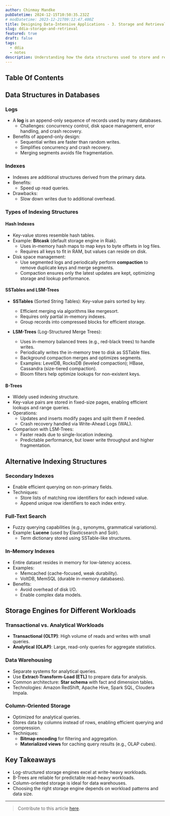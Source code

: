 ```yaml
---
author: Chinmay Mandke
pubDatetime: 2024-12-15T10:50:35.232Z
# modDatetime: 2023-12-21T09:12:47.400Z
title: Designing Data-Intensive Applications - 3. Storage and Retrieval
slug: ddia-storage-and-retrieval
featured: true
draft: false
tags:
  - ddia
  - notes
description: Understanding how the data structures used to store and retrieve data in data-intensive applications.
---
```


## Table Of Contents

## Data Structures in Databases

### Logs

- A **log** is an append-only sequence of records used by many databases.
  - Challenges: concurrency control, disk space management, error handling, and crash recovery.
- Benefits of append-only design:
  - Sequential writes are faster than random writes.
  - Simplifies concurrency and crash recovery.
  - Merging segments avoids file fragmentation.

### Indexes

- Indexes are additional structures derived from the primary data.
- Benefits:
  - Speed up read queries.
- Drawbacks:
  - Slow down writes due to additional overhead.

### Types of Indexing Structures

#### Hash Indexes

- Key-value stores resemble hash tables.
- Example: **Bitcask** (default storage engine in Riak).
  - Uses in-memory hash maps to map keys to byte offsets in log files.
  - Requires all keys to fit in RAM, but values can reside on disk.
- Disk space management:
  - Use segmented logs and periodically perform **compaction** to remove duplicate keys and merge segments.
  - Compaction ensures only the latest updates are kept, optimizing storage and lookup performance.

#### SSTables and LSM-Trees

- **SSTables** (Sorted String Tables): Key-value pairs sorted by key.
  - Efficient merging via algorithms like mergesort.
  - Requires only partial in-memory indexes.
  - Group records into compressed blocks for efficient storage.

- **LSM-Trees** (Log-Structured Merge Trees):
  - Uses in-memory balanced trees (e.g., red-black trees) to handle writes.
  - Periodically writes the in-memory tree to disk as SSTable files.
  - Background compaction merges and optimizes segments.
  - Examples: LevelDB, RocksDB (leveled compaction); HBase, Cassandra (size-tiered compaction).
  - Bloom filters help optimize lookups for non-existent keys.

#### B-Trees

- Widely used indexing structure.
- Key-value pairs are stored in fixed-size pages, enabling efficient lookups and range queries.
- Operations:
  - Updates and inserts modify pages and split them if needed.
  - Crash recovery handled via Write-Ahead Logs (WAL).
- Comparison with LSM-Trees:
  - Faster reads due to single-location indexing.
  - Predictable performance, but lower write throughput and higher fragmentation.

## Alternative Indexing Structures

### Secondary Indexes

- Enable efficient querying on non-primary fields.
- Techniques:
  - Store lists of matching row identifiers for each indexed value.
  - Append unique row identifiers to each index entry.

### Full-Text Search

- Fuzzy querying capabilities (e.g., synonyms, grammatical variations).
- Example: **Lucene** (used by Elasticsearch and Solr).
  - Term dictionary stored using SSTable-like structures.

### In-Memory Indexes

- Entire dataset resides in memory for low-latency access.
- Examples:
  - Memcached (cache-focused, weak durability).
  - VoltDB, MemSQL (durable in-memory databases).
- Benefits:
  - Avoid overhead of disk I/O.
  - Enable complex data models.

## Storage Engines for Different Workloads

### Transactional vs. Analytical Workloads

- **Transactional (OLTP)**: High volume of reads and writes with small queries.
- **Analytical (OLAP)**: Large, read-only queries for aggregate statistics.

### Data Warehousing

- Separate systems for analytical queries.
- Use **Extract-Transform-Load (ETL)** to prepare data for analysis.
- Common architecture: **Star schema** with fact and dimension tables.
- Technologies: Amazon RedShift, Apache Hive, Spark SQL, Cloudera Impala.

### Column-Oriented Storage

- Optimized for analytical queries.
- Stores data by columns instead of rows, enabling efficient querying and compression.
- Techniques:
  - **Bitmap encoding** for filtering and aggregation.
  - **Materialized views** for caching query results (e.g., OLAP cubes).

## Key Takeaways

- Log-structured storage engines excel at write-heavy workloads.
- B-Trees are reliable for predictable read-heavy workloads.
- Column-oriented storage is ideal for data warehouses.
- Choosing the right storage engine depends on workload patterns and data size.

---
> Contribute to this article [here](https://github.com/programmer-04/ddia-notes.git).
